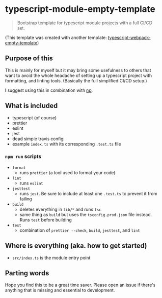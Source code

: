 # typescript-module-empty-template

> Bootstrap template for typescript module projects with a full CI/CD set.

(This template was created with another template: [typescript-webpack-empty-template](https://github.com/binary-person/typescript-webpack-empty-template))

## Purpose of this

This is mainly for myself but it may bring some usefulness to others that want to avoid the whole headache of setting up a typescript project with formatting, and linting tools. (Basically the full simplified CI/CD setup.)

I suggest using this in combination with [np](https://www.npmjs.com/package/np).

## What is included

- typescript (of course)
- prettier
- eslint
- jest
- dead simple travis config
- example `index.ts` with its corresponding `.test.ts` file

### `npm run` scripts

- `format`
  - runs `prettier` (a tool used to format your code)
- `lint`
  - runs `eslint`
- `jesttest`
  - runs `jest`. Be sure to include at least one `.test.ts` to prevent it from failing
- `build`
  - deletes everything in `lib/*` and runs `tsc`
  - same thing as `build` but uses the `tsconfig.prod.json` file instead. Runs `test` before building
- `test`
  - combination of `prettier --check`, `build`, `jesttest`, and `lint`

## Where is everything (aka. how to get started)

- `src/index.ts` is the module entry point

## Parting words

Hope you find this to be a great time saver. Please open an issue if there's anything that is missing and essential to development.
